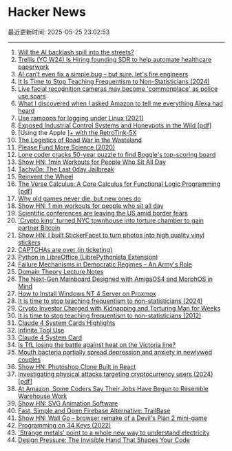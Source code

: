 # Hacker News

最近更新时间: 2025-05-25 23:02:53

--- 
1. [Will the AI backlash spill into the streets?](https://gabrielweinberg.com/p/will-the-ai-backlash-spill-into-the) 
2. [Trellis (YC W24) Is Hiring founding SDR to help automate healthcare paperwork](https://www.ycombinator.com/companies/trellis/jobs/7Ru1X1P-founding-sdr) 
3. [AI can't even fix a simple bug – but sure, let's fire engineers](https://nmn.gl/blog/ai-scam) 
4. [It Is Time to Stop Teaching Frequentism to Non-Statisticians (2024)](https://arxiv.org/abs/1201.2590) 
5. [Live facial recognition cameras may become 'commonplace' as police use soars](https://www.theguardian.com/technology/2025/may/24/police-live-facial-recognition-cameras-england-and-wales) 
6. [What I discovered when I asked Amazon to tell me everything Alexa had heard](https://www.theguardian.com/technology/2025/may/24/what-i-discovered-when-i-asked-amazon-to-tell-me-everything-alexa-had-heard) 
7. [Use ramoops for logging under Linux (2021)](https://embear.ch/posts/using-ramoops/) 
8. [Exposed Industrial Control Systems and Honeypots in the Wild [pdf]](https://gsmaragd.github.io/publications/EuroSP2025-ICS/EuroSP2025-ICS.pdf) 
9. [Using the Apple ][+ with the RetroTink-5X](https://nicole.express/2025/apple-ii-more-like-apple-5x.html) 
10. [The Logistics of Road War in the Wasteland](https://acoup.blog/2025/05/23/collections-the-logistics-of-road-war-in-the-wasteland/) 
11. [Please Fund More Science (2020)](https://blog.samaltman.com/please-fund-more-science) 
12. [Lone coder cracks 50-year puzzle to find Boggle's top-scoring board](https://www.ft.com/content/0ab64ced-1ed1-466d-acd3-78510d10c3a1) 
13. [Show HN: 1min Workouts for People Who Sit All Day](https://shortreps.com) 
14. [Tachy0n: The Last 0day Jailbreak](https://blog.siguza.net/tachy0n/) 
15. [Reinvent the Wheel](https://endler.dev/2025/reinvent-the-wheel/) 
16. [The Verse Calculus: A Core Calculus for Functional Logic Programming [pdf]](https://simon.peytonjones.org/assets/pdfs/verse-March23.pdf) 
17. [Why old games never die, but new ones do](https://pleromanonx86.wordpress.com/2025/05/06/why-old-games-never-die-but-new-ones-do/) 
18. [Show HN: 1 min workouts for people who sit all day](https://shortreps.com) 
19. [Scientific conferences are leaving the US amid border fears](https://www.nature.com/articles/d41586-025-01636-5) 
20. ['Crypto king' turned NYC townhouse into torture chamber to gain partner Bitcoin](https://www.nbcnewyork.com/new-york-city/manhattan-crypto-kidnapping-torture-bitcoin-password/6277345/) 
21. [Show HN: I built StickerFacet to turn photos into high quality vinyl stickers](https://stickerfacet.com) 
22. [CAPTCHAs are over (in ticketing)](https://behind.pretix.eu/2025/05/23/captchas-are-over/) 
23. [Python in LibreOffice (LibrePythonista Extension)](https://extensions.libreoffice.org/en/extensions/show/99231) 
24. [Failure Mechanisms in Democratic Regimes – An Army's Role](https://angrystaffofficer.com/2025/03/02/failure-mechanisms-in-democratic-regimes-an-armys-role/) 
25. [Domain Theory Lecture Notes](https://liamoc.net/forest/dt-001Y/index.xml) 
26. [The Next-Gen Mainboard Designed with AmigaOS4 and MorphOS in Mind](https://mirari.vitasys.nl/) 
27. [How to Install Windows NT 4 Server on Proxmox](https://blog.pipetogrep.org/2025/05/23/how-to-install-windows-nt-4-server-on-proxmox/) 
28. [It is time to stop teaching frequentism to non-statisticians (2024)](https://arxiv.org/abs/1201.2590) 
29. [Crypto Investor Charged with Kidnapping and Torturing Man for Weeks](https://www.nytimes.com/2025/05/24/nyregion/crypto-investor-torture-italian-tourist.html) 
30. [It is time to stop teaching frequentism to non-statisticians (2012)](https://arxiv.org/abs/1201.2590) 
31. [Claude 4 System Cards Highlights](https://simonwillison.net/2025/May/25/claude-4-system-card/) 
32. [Infinite Tool Use](https://snimu.github.io/2025/05/23/infinite-tool-use.html) 
33. [Claude 4 System Card](https://simonwillison.net/2025/May/25/claude-4-system-card/) 
34. [Is TfL losing the battle against heat on the Victoria line?](https://www.swlondoner.co.uk/news/16052025-is-tfl-losing-the-battle-against-heat-on-the-victoria-line) 
35. [Mouth bacteria partially spread depression and anxiety in newlywed couples](https://www.xiahepublishing.com/2472-0712/ERHM-2025-00013) 
36. [Show HN: Photoshop Clone Built in React](https://github.com/chase-manning/react-photo-studio) 
37. [Investigating physical attacks targeting cryptocurrency users (2024) [pdf]](https://drops.dagstuhl.de/storage/00lipics/lipics-vol316-aft2024/LIPIcs.AFT.2024.24/LIPIcs.AFT.2024.24.pdf) 
38. [At Amazon, Some Coders Say Their Jobs Have Begun to Resemble Warehouse Work](https://www.nytimes.com/2025/05/25/business/amazon-ai-coders.html) 
39. [Show HN: SVG Animation Software](https://expressive.app/expressive-animator/) 
40. [Fast, Simple and Open Firebase Alternative: TrailBase](https://github.com/trailbaseio/trailbase/releases/tag/v0.12.0) 
41. [Show HN: Wall Go – browser remake of a Devil's Plan 2 mini-game](https://schaoss.github.io/wall-go/) 
42. [Programming on 34 Keys (2022)](https://oppi.li/posts/programming_on_34_keys/) 
43. ['Strange metals' point to a whole new way to understand electricity](https://www.science.org/content/article/strange-metals-point-whole-new-way-understand-electricity) 
44. [Design Pressure: The Invisible Hand That Shapes Your Code](https://hynek.me/talks/design-pressure/) 
